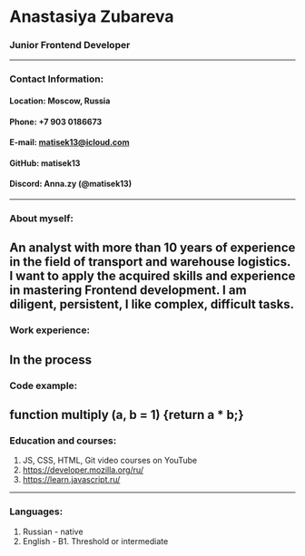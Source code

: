 # **Anastasiya Zubareva**
### Junior Frontend Developer
---
### **Contact Information:**
#### **Location:** Moscow, Russia
#### **Phone:** +7 903 0186673
#### **E-mail:** matisek13@icloud.com
#### **GitHub:** matisek13
#### **Discord:** Anna.zy (@matisek13)
---
### **About myself:**
An analyst with more than 10 years of experience in the field of transport and warehouse logistics. I want to apply the acquired skills and experience in mastering Frontend development. I am diligent, persistent, I like complex, difficult tasks.
---
### **Work experience:**
In the process
---
### **Code example:**
function multiply (a, b = 1) {return a * b;}
---
### **Education and courses:**
1. JS, CSS, HTML, Git video courses on YouTube
2. https://developer.mozilla.org/ru/
3. https://learn.javascript.ru/
---
### **Languages:**
1. Russian - native
2. English - B1. Threshold or intermediate